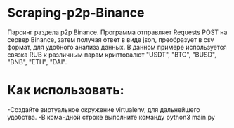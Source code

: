 # Scraping-p2p-Binance
Парсинг раздела p2p Binance. Программа отправляет Requests POST на сервер Binance, затем получая ответ в виде json, преобразует в csv формат, для удобного анализа данных. В данном примере используется связка RUB к различным парам криптовалют "USDT", "BTC", "BUSD", "BNB", "ETH", "DAI".
# Как использовать:
-Создайте виртуальное окружение virtualenv, для дальнейшего удобства.
-В командной строке выполните команду python3 main.py
